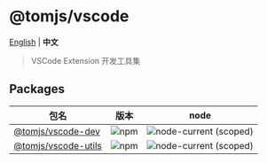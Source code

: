 # @tomjs/vscode

[English](./README.md) | **中文**

> VSCode Extension 开发工具集

## Packages

| 包名 | 版本 | node |
| --- | --- | --- |
| [@tomjs/vscode-dev](./packages/vscode-dev/README.md) | ![npm](https://img.shields.io/npm/v/@tomjs/vscode-dev) | ![node-current (scoped)](https://img.shields.io/node/v/@tomjs/vscode-dev) |
| [@tomjs/vscode-utils](./packages/vscode-utils/README.md) | ![npm](https://img.shields.io/npm/v/@tomjs/vscode-utils) | ![node-current (scoped)](https://img.shields.io/node/v/@tomjs/vscode-utils) |
